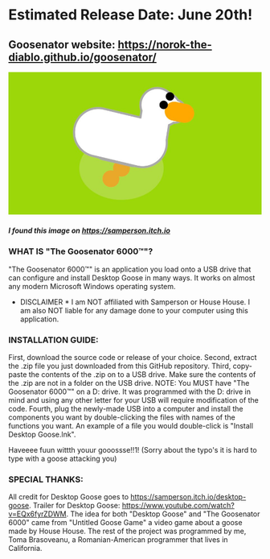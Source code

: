 # Estimated Release Date: June 20th!

## Goosenator website: https://norok-the-diablo.github.io/goosenator/

![Desktop Goose](desktop-goose.jpg)
##### I found this image on https://samperson.itch.io



### WHAT IS "The Goosenator 6000™"?

"The Goosenator 6000™" is an application you load onto a USB drive that can configure and install Desktop Goose in many ways. It works on almost any modern Microsoft Windows operating system.



* DISCLAIMER * I am NOT affiliated with Samperson or House House. I am also NOT liable for any damage done to your computer using this application.



### INSTALLATION GUIDE: 

First, download the source code or release of your choice.
Second, extract the .zip file you just downloaded from this GitHub repository.
Third, copy-paste the contents of the .zip on to a USB drive. Make sure the contents of the .zip are not in a folder on the USB drive.
NOTE: You MUST have "The Goosenator 6000™" on a D: drive. It was programmed with the D: drive in mind and using any other letter for your USB will require modification of the code.
Fourth, plug the newly-made USB into a computer and install the components you want by double-clicking the files with names of the functions you want. An example of a file you would double-click is "Install Desktop Goose.lnk".

Haveeee fuun wittth youur gooossse!!1! (Sorry about the typo's it is hard to type with a goose attacking you)

### SPECIAL THANKS:

All credit for Desktop Goose goes to https://samperson.itch.io/desktop-goose. Trailer for Desktop Goose: https://www.youtube.com/watch?v=EQx6fyrZDWM. The idea for both "Desktop Goose" and "The Goosenator 6000" came from "Untitled Goose Game" a video game about a goose made by House House. The rest of the project was programmed by me, Toma Brasoveanu, a Romanian-American programmer that lives in California.
